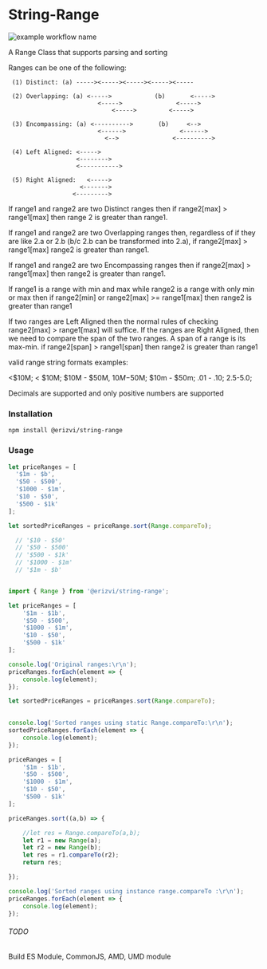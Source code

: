 # String-Range
![example workflow name](https://github.com/erizvi/Range/workflows/build_nodejs_ci/badge.svg)

A Range Class that supports parsing and sorting

Ranges can be one of the following:
  ```
   (1) Distinct: (a) -----><-----><-----><-----><-----
 
   (2) Overlapping: (a) <----->            (b)       <----->
                           <----->               <----->
                               <----->         <----->
   
   (3) Encompassing: (a) <---------->       (b)     <-->
                           <------>               <------>
                             <-->               <---------->
  
   (4) Left Aligned: <----->
                     <-------->
                     <----------->
  
   (5) Right Aligned:   <----->
                      <------->
                    <--------->
   ```     
   If range1 and range2 are two Distinct ranges then if range2[max] > range1[max] then
   range 2 is greater than range1.
  
   If range1 and range2 are two Overlapping ranges then, regardless of if they are
   like 2.a or 2.b (b/c 2.b can be transformed into 2.a), if range2[max] > range1[max]
   range2 is greater than range1.
  
   If range1 and range2 are two Encompassing ranges then if range2[max] > range1[max] then
   range2 is greater than range1.
  
   If range1 is a range with min and max while range2 is a range with only min or max then
   if range2[min] or range2[max] >= range1[max] then range2 is greater than range1
  
  
   If two ranges are Left Aligned then the normal rules of checking range2[max] > range1[max]
   will suffice. If the ranges are Right Aligned, then we need to compare the span of the 
   two ranges. A span of a range is its max-min. if range2[span] > range1[span] then
   range2 is greater than range1
  
   valid range string formats examples:
  
   <$10M; < $10M; $10M - $50M, $10M-$50M; $10m - $50m;
   .01 - .10; 2.5-5.0; 
  
   Decimals are supported and only positive numbers are supported
 
 ### Installation
 ```
 npm install @erizvi/string-range 
 ```

 ### Usage

```javascript
let priceRanges = [
  '$1m - $b',
  '$50 - $500',
  '$1000 - $1m',
  '$10 - $50',
  '$500 - $1k'
];

let sortedPriceRanges = priceRange.sort(Range.compareTo);

  // '$10 - $50'
  // '$50 - $500'
  // '$500 - $1k'
  // '$1000 - $1m'
  // '$1m - $b'
```

```javascript

import { Range } from '@erizvi/string-range';

let priceRanges = [
    '$1m - $1b',
    '$50 - $500',
    '$1000 - $1m',
    '$10 - $50',
    '$500 - $1k'
];

console.log('Original ranges:\r\n');
priceRanges.forEach(element => {
    console.log(element);
});

let sortedPriceRanges = priceRanges.sort(Range.compareTo);

  
console.log('Sorted ranges using static Range.compareTo:\r\n');
sortedPriceRanges.forEach(element => {
    console.log(element);
});

priceRanges = [
    '$1m - $1b',
    '$50 - $500',
    '$1000 - $1m',
    '$10 - $50',
    '$500 - $1k'
];

priceRanges.sort((a,b) => {

    //let res = Range.compareTo(a,b);
    let r1 = new Range(a);
    let r2 = new Range(b);
    let res = r1.compareTo(r2);
    return res;

});

console.log('Sorted ranges using instance range.compareTo :\r\n');
priceRanges.forEach(element => {
    console.log(element);
});
```
  
###### TODO
Build ES Module, CommonJS, AMD, UMD module